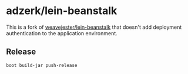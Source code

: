 # adzerk/lein-beanstalk

This is a fork of
[weavejester/lein-beanstalk](https://github.com/weavejester/lein-beanstalk)
that doesn't add deployment authentication to the application
environment.

## Release

    boot build-jar push-release